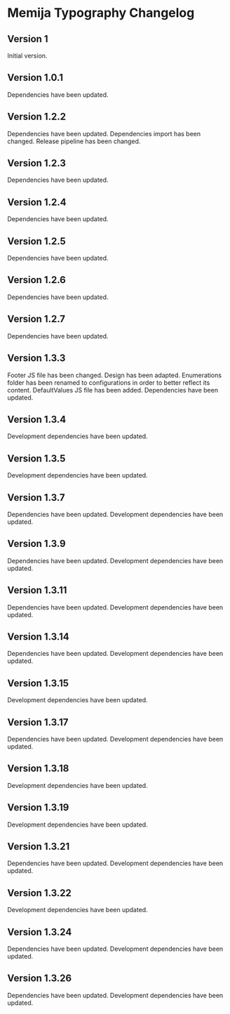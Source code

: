# Memija Typography Changelog

## Version 1

Initial version.

## Version 1.0.1

Dependencies have been updated.

## Version 1.2.2

Dependencies have been updated.
Dependencies import has been changed.
Release pipeline has been changed.

## Version 1.2.3

Dependencies have been updated.

## Version 1.2.4

Dependencies have been updated.

## Version 1.2.5

Dependencies have been updated.

## Version 1.2.6

Dependencies have been updated.

## Version 1.2.7

Dependencies have been updated.

## Version 1.3.3

Footer JS file has been changed. Design has been adapted.
Enumerations folder has been renamed to configurations in order to better reflect its content.
DefaultValues JS file has been added.
Dependencies have been updated.

## Version 1.3.4

Development dependencies have been updated.

## Version 1.3.5

Development dependencies have been updated.

## Version 1.3.7

Dependencies have been updated.
Development dependencies have been updated.

## Version 1.3.9

Dependencies have been updated.
Development dependencies have been updated.

## Version 1.3.11

Dependencies have been updated.
Development dependencies have been updated.

## Version 1.3.14

Dependencies have been updated.
Development dependencies have been updated.

## Version 1.3.15

Development dependencies have been updated.

## Version 1.3.17

Dependencies have been updated.
Development dependencies have been updated.

## Version 1.3.18

Development dependencies have been updated.

## Version 1.3.19

Development dependencies have been updated.

## Version 1.3.21

Dependencies have been updated.
Development dependencies have been updated.

## Version 1.3.22

Development dependencies have been updated.

## Version 1.3.24

Dependencies have been updated.
Development dependencies have been updated.

## Version 1.3.26

Dependencies have been updated.
Development dependencies have been updated.
